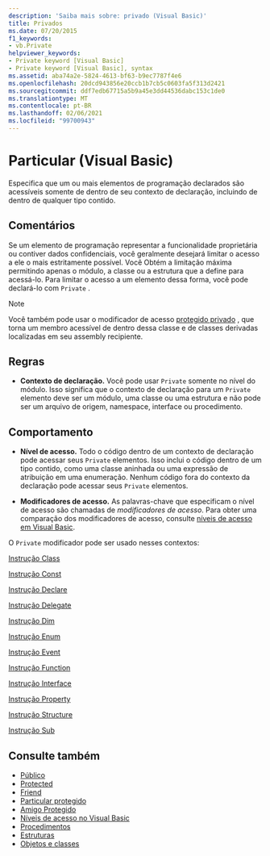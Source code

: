 ```yaml
---
description: 'Saiba mais sobre: privado (Visual Basic)'
title: Privados
ms.date: 07/20/2015
f1_keywords:
- vb.Private
helpviewer_keywords:
- Private keyword [Visual Basic]
- Private keyword [Visual Basic], syntax
ms.assetid: aba74a2e-5824-4613-bf63-b9ec7787f4e6
ms.openlocfilehash: 20dcd943856e20ccb1b7cb5c0603fa5f313d2421
ms.sourcegitcommit: ddf7edb67715a5b9a45e3dd44536dabc153c1de0
ms.translationtype: MT
ms.contentlocale: pt-BR
ms.lasthandoff: 02/06/2021
ms.locfileid: "99700943"
---
```

# <a name="private-visual-basic"></a>Particular (Visual Basic)

Especifica que um ou mais elementos de programação declarados são acessíveis somente de dentro de seu contexto de declaração, incluindo de dentro de qualquer tipo contido.  
  
## <a name="remarks"></a>Comentários  

 Se um elemento de programação representar a funcionalidade proprietária ou contiver dados confidenciais, você geralmente desejará limitar o acesso a ele o mais estritamente possível. Você Obtém a limitação máxima permitindo apenas o módulo, a classe ou a estrutura que a define para acessá-lo. Para limitar o acesso a um elemento dessa forma, você pode declará-lo com `Private` .  

> [!NOTE]
> Você também pode usar o modificador de acesso [protegido privado](private-protected.md) , que torna um membro acessível de dentro dessa classe e de classes derivadas localizadas em seu assembly recipiente.

## <a name="rules"></a>Regras  

- **Contexto de declaração.** Você pode usar `Private` somente no nível do módulo. Isso significa que o contexto de declaração para um `Private` elemento deve ser um módulo, uma classe ou uma estrutura e não pode ser um arquivo de origem, namespace, interface ou procedimento.  
  
## <a name="behavior"></a>Comportamento  
  
- **Nível de acesso.** Todo o código dentro de um contexto de declaração pode acessar seus `Private` elementos. Isso inclui o código dentro de um tipo contido, como uma classe aninhada ou uma expressão de atribuição em uma enumeração. Nenhum código fora do contexto da declaração pode acessar seus `Private` elementos.  
  
- **Modificadores de acesso.** As palavras-chave que especificam o nível de acesso são chamadas de *modificadores de acesso*. Para obter uma comparação dos modificadores de acesso, consulte [níveis de acesso em Visual Basic](../../programming-guide/language-features/declared-elements/access-levels.md).  
  
 O `Private` modificador pode ser usado nesses contextos:  
  
 [Instrução Class](../statements/class-statement.md)  
  
 [Instrução Const](../statements/const-statement.md)  
  
 [Instrução Declare](../statements/declare-statement.md)  
  
 [Instrução Delegate](../statements/delegate-statement.md)  
  
 [Instrução Dim](../statements/dim-statement.md)  
  
 [Instrução Enum](../statements/enum-statement.md)  
  
 [Instrução Event](../statements/event-statement.md)  
  
 [Instrução Function](../statements/function-statement.md)  
  
 [Instrução Interface](../statements/interface-statement.md)  
  
 [Instrução Property](../statements/property-statement.md)  
  
 [Instrução Structure](../statements/structure-statement.md)  
  
 [Instrução Sub](../statements/sub-statement.md)  
  
## <a name="see-also"></a>Consulte também

- [Público](public.md)
- [Protected](protected.md)
- [Friend](friend.md)
- [Particular protegido](./private-protected.md)
- [Amigo Protegido](./protected-friend.md)
- [Níveis de acesso no Visual Basic](../../programming-guide/language-features/declared-elements/access-levels.md)
- [Procedimentos](../../programming-guide/language-features/procedures/index.md)
- [Estruturas](../../programming-guide/language-features/data-types/structures.md)
- [Objetos e classes](../../programming-guide/language-features/objects-and-classes/index.md)
